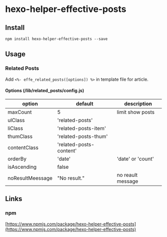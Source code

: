 # hexo-helper-effective-posts

## Install
```
npm install hexo-helper-effective-posts --save
```

## Usage
### Related Posts
Add `<%- effe_related_posts([options]) %>` in template file for article.
#### Options (/lib/related_posts/config.js)
|option|default|description|
|---|---|---|
|maxCount|5|limit show posts|
|ulClass|'related-posts'||
|liClass|'related-posts-item'||
|thumClass|'related-posts-thum'||
|contentClass|'related-posts-content'||
|orderBy|'date'|'date' or 'count'|
|isAscending|false||
|noResultMeessage|"No result."|no reault message|

## Links
### npm
[https://www.npmjs.com/package/hexo-helper-effective-posts](https://www.npmjs.com/package/hexo-helper-effective-posts)

